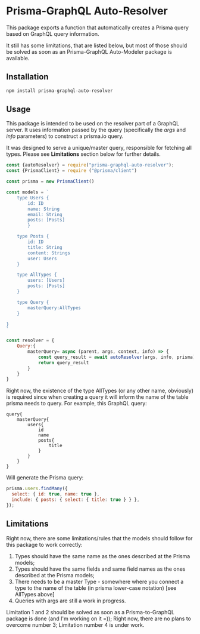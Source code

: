 # Prisma-GraphQL Auto-Resolver

This package exports a function that automatically creates a Prisma query based on GraphQL query information.

It still has some limitations, that are listed below, but most of those should be solved as soon as an Prisma-GraphQL Auto-Modeler package is available.

## Installation

```javascript
npm install prisma-graphql-auto-resolver
```

## Usage

This package is intended to be used on the resolver part of a GraphQL server. It uses information passed by the query (specifically the _args_ and _info_ parameters) to construct a prisma.io query.

It was designed to serve a unique/master query, responsible for fetching all types. Please see **Limitations** section below for further details.

```javascript
const {autoResolver} = require("prisma-graphql-auto-resolver");
const {PrismaClient} = require ("@prisma/client")

const prisma = new PrismaClient()

const models = `
    type Users {
        id: ID
        name: String
        email: String
        posts: [Posts]
        }

    type Posts {
        id: ID
        title: String
        content: Strings
        user: Users
    }

    type AllTypes {
        users: [Users]
        posts: [Posts]
    }

    type Query {
        masterQuery:AllTypes
    }

}
`

const resolver = {
    Query:{
        masterQuery= async (parent, args, context, info) => {
            const query_result = await autoResolver(args, info, prisma)
            return query_result
        }
    }
}

```

Right now, the existence of the type AllTypes (or any other name, obviously) is required since when creating a query it will inform the name of the table prisma needs to query. For example, this GraphQL query:

```
query{
    masterQuery{
        users{
            id
            name
            posts{
                title
            }
        }
    }
}
```

Will generate the Prisma query:

```javascript
prisma.users.findMany({
  select: { id: true, name: true },
  include: { posts: { select: { title: true } } },
});
```


## Limitations

Right now, there are some limitations/rules that the models should follow for this package to work correctly:

1. Types should have the same name as the ones described at the Prisma models;
2. Types should have the same fields and same field names as the ones described at the Prisma models;
3. There needs to be a master Type - somewhere where you connect a type to the name of the table (in prisma lower-case notation) [see AllTypes above]
4. Queries with args are still a work in progress.

Limitation 1 and 2 should be solved as soon as a Prisma-to-GraphQL package is done (and I'm working on it =));
Right now, there are no plans to overcome number 3;
Limitation number 4 is under work.

